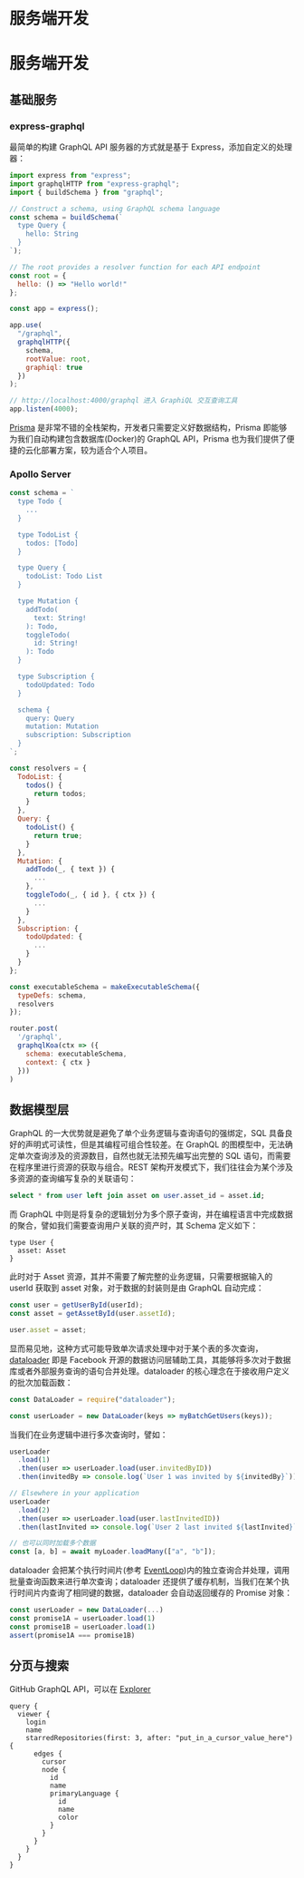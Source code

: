 # 服务端开发

# 服务端开发

## 基础服务

### express-graphql

最简单的构建 GraphQL API 服务器的方式就是基于 Express，添加自定义的处理器：

```js
import express from "express";
import graphqlHTTP from "express-graphql";
import { buildSchema } from "graphql";

// Construct a schema, using GraphQL schema language
const schema = buildSchema(`
  type Query {
    hello: String
  }
`);

// The root provides a resolver function for each API endpoint
const root = {
  hello: () => "Hello world!"
};

const app = express();

app.use(
  "/graphql",
  graphqlHTTP({
    schema,
    rootValue: root,
    graphiql: true
  })
);

// http://localhost:4000/graphql 进入 GraphiQL 交互查询工具
app.listen(4000);
```

[Prisma](https://github.com/graphcool/prisma) 是非常不错的全栈架构，开发者只需要定义好数据结构，Prisma 即能够为我们自动构建包含数据库(Docker)的 GraphQL API，Prisma 也为我们提供了便捷的云化部署方案，较为适合个人项目。

### Apollo Server

```js
const schema = `
  type Todo {
    ...
  }

  type TodoList {
    todos: [Todo]
  }

  type Query {
    todoList: Todo List
  }

  type Mutation {
    addTodo(
      text: String!
    ): Todo,
    toggleTodo(
      id: String!
    ): Todo
  }

  type Subscription {
    todoUpdated: Todo
  }

  schema {
    query: Query
    mutation: Mutation
    subscription: Subscription
  }
`;

const resolvers = {
  TodoList: {
    todos() {
      return todos;
    }
  },
  Query: {
    todoList() {
      return true;
    }
  },
  Mutation: {
    addTodo(_, { text }) {
      ...
    },
    toggleTodo(_, { id }, { ctx }) {
      ...
    }
  },
  Subscription: {
    todoUpdated: {
      ...
    }
  }
};

const executableSchema = makeExecutableSchema({
  typeDefs: schema,
  resolvers
});

router.post(
  '/graphql',
  graphqlKoa(ctx => ({
    schema: executableSchema,
    context: { ctx }
  }))
)
```

## 数据模型层

GraphQL 的一大优势就是避免了单个业务逻辑与查询语句的强绑定，SQL 具备良好的声明式可读性，但是其编程可组合性较差。在 GraphQL 的图模型中，无法确定单次查询涉及的资源数目，自然也就无法预先编写出完整的 SQL 语句，而需要在程序里进行资源的获取与组合。REST 架构开发模式下，我们往往会为某个涉及多资源的查询编写复杂的关联语句：

```sql
select * from user left join asset on user.asset_id = asset.id;
```

而 GraphQL 中则是将复杂的逻辑划分为多个原子查询，并在编程语言中完成数据的聚合，譬如我们需要查询用户关联的资产时，其 Schema 定义如下：

```gql
type User {
  asset: Asset
}
```

此时对于 Asset 资源，其并不需要了解完整的业务逻辑，只需要根据输入的 userId 获取到 asset 对象，对于数据的封装则是由 GraphQL 自动完成：

```js
const user = getUserById(userId);
const asset = getAssetById(user.assetId);

user.asset = asset;
```

显而易见地，这种方式可能导致单次请求处理中对于某个表的多次查询，[dataloader](https://github.com/facebook/dataloader) 即是 Facebook 开源的数据访问层辅助工具，其能够将多次对于数据库或者外部服务查询的语句合并处理。dataloader 的核心理念在于接收用户定义的批次加载函数：

```js
const DataLoader = require("dataloader");

const userLoader = new DataLoader(keys => myBatchGetUsers(keys));
```

当我们在业务逻辑中进行多次查询时，譬如：

```js
userLoader
  .load(1)
  .then(user => userLoader.load(user.invitedByID))
  .then(invitedBy => console.log(`User 1 was invited by ${invitedBy}`));

// Elsewhere in your application
userLoader
  .load(2)
  .then(user => userLoader.load(user.lastInvitedID))
  .then(lastInvited => console.log(`User 2 last invited ${lastInvited}`));

// 也可以同时加载多个数据
const [a, b] = await myLoader.loadMany(["a", "b"]);
```

dataloader 会把某个执行时间片(参考 [EventLoop](https://parg.co/AzO))内的独立查询合并处理，调用批量查询函数来进行单次查询；dataloader 还提供了缓存机制，当我们在某个执行时间片内查询了相同键的数据，dataloader 会自动返回缓存的 Promise 对象：

```js
const userLoader = new DataLoader(...)
const promise1A = userLoader.load(1)
const promise1B = userLoader.load(1)
assert(promise1A === promise1B)
```

## 分页与搜索

GitHub GraphQL API，可以在 [Explorer](https://developer.github.com/v4/explorer/)

```gql
query {
  viewer {
    login
    name
    starredRepositories(first: 3, after: "put_in_a_cursor_value_here") {
      edges {
        cursor
        node {
          id
          name
          primaryLanguage {
            id
            name
            color
          }
        }
      }
    }
  }
}
```
